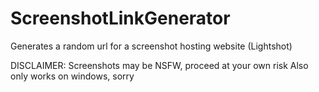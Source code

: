 # ScreenshotLinkGenerator
Generates a random url for a screenshot hosting website (Lightshot)

DISCLAIMER: Screenshots may be NSFW, proceed at your own risk
Also only works on windows, sorry
